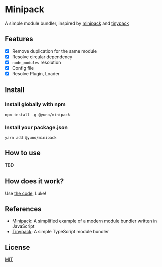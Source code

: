 # Minipack

A simple module bundler, inspired by [minipack](https://github.com/ronami/minipack) and [tinypack](https://github.com/hatashiro/tinypack)

## Features

- [x] Remove duplication for the same module
- [x] Resolve circular dependency
- [x] `node_modules` resolution
- [x] Config file
- [x] Resolve Plugin, Loader

## Install

### Install globally with npm

```shell
npm install -g @yuno/minipack
```

### Install your package.json

```shell
yarn add @yuno/minipack
```

## How to use

TBD

## How does it work?

Use [the code](packages/core/src/index.ts), Luke!

## References

- [Minipack](https://github.com/ronami/minipack): A simplified example of a
  modern module bundler written in JavaScript
- [Tinypack](https://github.com/hatashiro/tinypack): A simple TypeScript module bundler

## License

[MIT](LICENSE)
